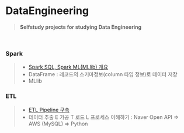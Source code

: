 # DataEngineering
>  **Selfstudy projects for studying Data Engineering**

</br>

### Spark 
>  * [Spark SQL, Spark ML(MLlib) 개요](https://nbviewer.jupyter.org/github/ttobaegi/DataEngineering/blob/main/1_Introduction/Introduction%20to%20Spark%20SQL%20and%20dataframes.ipynb)
>  * DataFrame : 레코드의 스키마정보(column 타입 정보)로 데이터 저장
>  * MLlib
### ETL
>  * [ETL Pipeline 구축](https://nbviewer.jupyter.org/github/ttobaegi/DataEngineering/blob/main/2_ETL_AWS/AWS_%ED%8C%8C%EC%9D%B4%ED%94%84%EB%9D%BC%EC%9D%B8%EA%B5%AC%EC%B6%95.ipynb) 
>  * 데이터 추출 E 가공 T 로드 L 프로세스 이해하기 : Naver Open API  ⇒ AWS (MySQL) ⇒ Python
